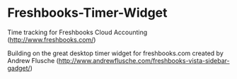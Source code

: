Freshbooks-Timer-Widget
=======================

Time tracking for Freshbooks Cloud Accounting (http://www.freshbooks.com/)

Building on the great desktop timer widget for freshbooks.com created by Andrew Flusche (http://www.andrewflusche.com/freshbooks-vista-sidebar-gadget/)

